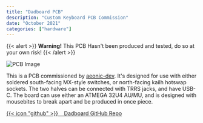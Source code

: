 ```yaml
---
title: "Dadboard PCB"
description: "Custom Keyboard PCB Commission"
date: "October 2021"
categories: ["hardware"]
---
```

{{< alert >}}
**Warning!** This PCB Hasn't been produced and tested, do so at your own risk!
{{< /alert >}}

![PCB Image](hardware/dadboard.png "KiCad Render of the front of the Dadboard PCB")

This is a PCB commissioned by [aeonic-dev](https://github.com/aeonic-dev "Aeonic's GitHub"). It's designed for use with either soldered south-facing MX-style switches, or north-facing kailh hotswap sockets. The two halves can be connected with TRRS jacks, and have USB-C. The board can use either an ATMEGA 32U4 AU/MU, and is designed with mousebites to break apart and be produced in once piece.

[{{< icon "github" >}}&nbsp;&nbsp;&nbsp;&nbsp;Dadboard GitHub Repo](https://github.com/lfgberg/dadboard-pcb)
